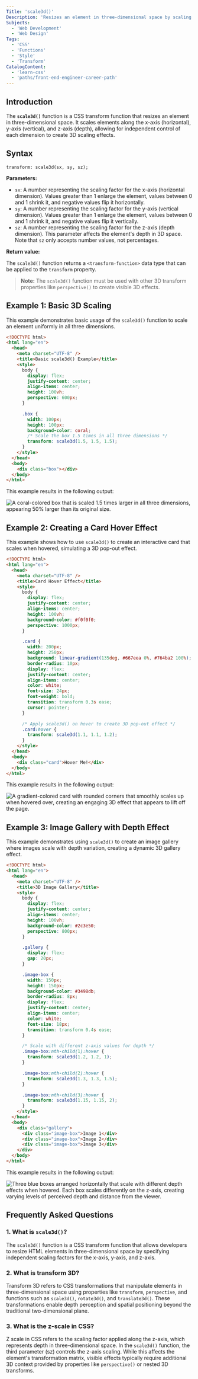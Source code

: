 ```yaml
---
Title: 'scale3d()'
Description: 'Resizes an element in three-dimensional space by scaling along the x-axis, y-axis, and z-axis independently.'
Subjects:
  - 'Web Development'
  - 'Web Design'
Tags:
  - 'CSS'
  - 'Functions'
  - 'Style'
  - 'Transform'
CatalogContent:
  - 'learn-css'
  - 'paths/front-end-engineer-career-path'
---
```


## Introduction

The **`scale3d()`** function is a CSS transform function that resizes an element in three-dimensional space. It scales elements along the x-axis (horizontal), y-axis (vertical), and z-axis (depth), allowing for independent control of each dimension to create 3D scaling effects.

## Syntax

```pseudo
transform: scale3d(sx, sy, sz);
```

**Parameters:**

- `sx`: A number representing the scaling factor for the x-axis (horizontal dimension). Values greater than 1 enlarge the element, values between 0 and 1 shrink it, and negative values flip it horizontally.
- `sy`: A number representing the scaling factor for the y-axis (vertical dimension). Values greater than 1 enlarge the element, values between 0 and 1 shrink it, and negative values flip it vertically.
- `sz`: A number representing the scaling factor for the z-axis (depth dimension). This parameter affects the element's depth in 3D space. Note that `sz` only accepts number values, not percentages.

**Return value:**

The `scale3d()` function returns a `<transform-function>` data type that can be applied to the `transform` property.

> **Note:** The `scale3d()` function must be used with other 3D transform properties like `perspective()` to create visible 3D effects.

## Example 1: Basic 3D Scaling

This example demonstrates basic usage of the `scale3d()` function to scale an element uniformly in all three dimensions.

```html
<!DOCTYPE html>
<html lang="en">
  <head>
    <meta charset="UTF-8" />
    <title>Basic scale3d() Example</title>
    <style>
      body {
        display: flex;
        justify-content: center;
        align-items: center;
        height: 100vh;
        perspective: 600px;
      }

      .box {
        width: 100px;
        height: 100px;
        background-color: coral;
        /* Scale the box 1.5 times in all three dimensions */
        transform: scale3d(1.5, 1.5, 1.5);
      }
    </style>
  </head>
  <body>
    <div class="box"></div>
  </body>
</html>
```

This example results in the following output:

![A coral-colored box that is scaled 1.5 times larger in all three dimensions, appearing 50% larger than its original size.](https://raw.githubusercontent.com/Codecademy/docs/main/media/scale1.png)

## Example 2: Creating a Card Hover Effect

This example shows how to use `scale3d()` to create an interactive card that scales when hovered, simulating a 3D pop-out effect.

```html
<!DOCTYPE html>
<html lang="en">
  <head>
    <meta charset="UTF-8" />
    <title>Card Hover Effect</title>
    <style>
      body {
        display: flex;
        justify-content: center;
        align-items: center;
        height: 100vh;
        background-color: #f0f0f0;
        perspective: 1000px;
      }

      .card {
        width: 200px;
        height: 250px;
        background: linear-gradient(135deg, #667eea 0%, #764ba2 100%);
        border-radius: 10px;
        display: flex;
        justify-content: center;
        align-items: center;
        color: white;
        font-size: 24px;
        font-weight: bold;
        transition: transform 0.3s ease;
        cursor: pointer;
      }

      /* Apply scale3d() on hover to create 3D pop-out effect */
      .card:hover {
        transform: scale3d(1.1, 1.1, 1.2);
      }
    </style>
  </head>
  <body>
    <div class="card">Hover Me!</div>
  </body>
</html>
```

This example results in the following output:

![A gradient-colored card with rounded corners that smoothly scales up when hovered over, creating an engaging 3D effect that appears to lift off the page.](https://raw.githubusercontent.com/Codecademy/docs/main/media/scale2.gif)

## Example 3: Image Gallery with Depth Effect

This example demonstrates using `scale3d()` to create an image gallery where images scale with depth variation, creating a dynamic 3D gallery effect.

```html
<!DOCTYPE html>
<html lang="en">
  <head>
    <meta charset="UTF-8" />
    <title>3D Image Gallery</title>
    <style>
      body {
        display: flex;
        justify-content: center;
        align-items: center;
        height: 100vh;
        background-color: #2c3e50;
        perspective: 800px;
      }

      .gallery {
        display: flex;
        gap: 20px;
      }

      .image-box {
        width: 150px;
        height: 150px;
        background-color: #3498db;
        border-radius: 8px;
        display: flex;
        justify-content: center;
        align-items: center;
        color: white;
        font-size: 18px;
        transition: transform 0.4s ease;
      }

      /* Scale with different z-axis values for depth */
      .image-box:nth-child(1):hover {
        transform: scale3d(1.2, 1.2, 1);
      }

      .image-box:nth-child(2):hover {
        transform: scale3d(1.3, 1.3, 1.5);
      }

      .image-box:nth-child(3):hover {
        transform: scale3d(1.15, 1.15, 2);
      }
    </style>
  </head>
  <body>
    <div class="gallery">
      <div class="image-box">Image 1</div>
      <div class="image-box">Image 2</div>
      <div class="image-box">Image 3</div>
    </div>
  </body>
</html>
```

This example results in the following output:

![Three blue boxes arranged horizontally that scale with different depth effects when hovered. Each box scales differently on the z-axis, creating varying levels of perceived depth and distance from the viewer.](https://raw.githubusercontent.com/Codecademy/docs/main/media/scale3.gif)

## Frequently Asked Questions

### 1. What is `scale3d()`?

The `scale3d()` function is a CSS transform function that allows developers to resize HTML elements in three-dimensional space by specifying independent scaling factors for the x-axis, y-axis, and z-axis.

### 2. What is transform 3D?

Transform 3D refers to CSS transformations that manipulate elements in three-dimensional space using properties like `transform`, `perspective`, and functions such as `scale3d()`, `rotate3d()`, and `translate3d()`. These transformations enable depth perception and spatial positioning beyond the traditional two-dimensional plane.

### 3. What is the z-scale in CSS?

Z scale in CSS refers to the scaling factor applied along the z-axis, which represents depth in three-dimensional space. In the `scale3d()` function, the third parameter (sz) controls the z-axis scaling. While this affects the element's transformation matrix, visible effects typically require additional 3D context provided by properties like `perspective()` or nested 3D transforms.

